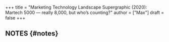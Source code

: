 +++
title = "Marketing Technology Landscape Supergraphic (2020): Martech 5000 — really 8,000, but who’s counting?"
author = ["Max"]
draft = false
+++

## NOTES {#notes}
